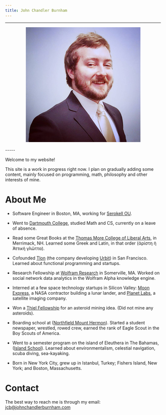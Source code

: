 ```yaml
---
title: John Chandler Burnham
---
```

-----
<p align="center">
<img src="/images/profilepic.jpg"
alt="John Chandler Burnham"
width = 371px>
</p>
-----

Welcome to my website!

This site is a work in progress right now. I plan on
gradually adding some content, mainly focused on programming, math, philosophy
and other interests of mine.

# About Me

  - Software Engineer in Boston, MA, working for [Serokell OU](http://www.serokell.io).

  - Went to [Dartmouth College](http://www.dartmouth.edu), studied Math and CS, currently
    on a leave of absence.

  - Read some Great Books at the [Thomas More College of Liberal
    Arts](http://www.thomasmorecollege.edu/), in Merrimack, NH.
    Learned some Greek and Latin, in that order (ἀρίστη ὴ Ἀττική γλῶττα).

  - Cofounded [Tlon](http://tlon.io) (the company developing [Urbit](http://www.urbit.org))
    in San Francisco. Learned about functional programming and startups.

  - Research Fellowship at [Wolfram Research](http://www.wolfram.com) in Somerville,
    MA.  Worked on social network data analytics in the Wolfram Alpha knowledge
    engine.

  - Interned at a few space technology startups in Silicon Valley:
    [Moon Express](http://www.moonexpress.com), a NASA contractor building a lunar lander,
    and [Planet Labs](http://www.planet.com), a satellite imaging company.

  - Won a [Thiel Fellowship](http://thielfellowship.org) for an asteroid mining idea.
    (Did not mine any asteroids).

  - Boarding school at ([Northfield Mount Hermon](http://www.nmhschool.org)).  Started
    a student newspaper, wrestled, rowed crew, earned the rank of Eagle Scout
    in the Boy Scouts of America.

  - Went to a semester program on the island of Eleuthera in The Bahamas,
    ([Island School](http://www.islandschool.org)). Learned about environmentalism,
    celestial navigation, scuba diving, sea-kayaking.

  - Born in New York City, grew up in Istanbul, Turkey; Fishers Island, New
    York; and Boston, Massachusetts.

# Contact

The best way to reach me is through my email: [jcb@johnchandlerburnham.com](mailto:jcb@johnchandlerburnham.com)
